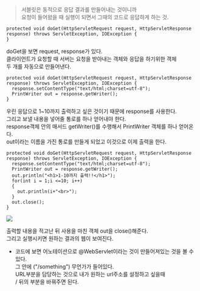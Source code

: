 > 서블릿은 동적으로 응답 결과를 만들어내는 것이니까<br>
요청이 들어왔을 때 실행이 되면서 그때의 코드로 응답하게 하는 것.

```
protected void doGet(HttpServletRequest request, HttpServletResponse response) throws ServletException, IOException {
}
```

doGet을 보면 request, response가 있다.<br>
클라이언트가 요청할 때 서버는 요청을 받아내는 객체와 응답을 하기위한 객체<br>
두 개를 자동으로 만들어낸다.<p></p>

```
protected void doGet(HttpServletRequest request, HttpServletResponse response) throws ServletException, IOException {
  response.setContentType("text/html;charset=utf-8");
  PrintWriter out = response.getWriter();
}
```

우린 응답으로 1~10까지 출력하고 싶은 것이기 때문에 response를 사용한다.<br>
그리고 보낼 내용을 넣어줄 통로를 하나 얻어내야 한다. <br>
response객체 안의 매서드 getWriter()를 수행해서 PrintWriter 객체를 하나 얻어온다.<br>
out이라는 이름을 가진 통로를 만들게 되었고 이것으로 이제 출력을 한다.

```
protected void doGet(HttpServletRequest request, HttpServletResponse response) throws ServletException, IOException {
  response.setContentType("text/html;charset=utf-8");
  PrintWriter out = response.getWriter();
  out.println("<h1>1-10까지 출력!!</h1>");
  for(int i = 1;i <=10; i++)
  {
    out.println(i+"<br>");
  }
  out.close();
}
```

<img src="https://user-images.githubusercontent.com/45118806/50592987-d5d97080-0ed9-11e9-9049-328053ee66fc.PNG"></img>

출력할 내용을 적고난 뒤 사용을 마친 객체 out을 close()해준다.<br>
그리고 실행시키면 원하는 결과의 웹이 보여진다.

* 코드에 보면 어노테이션으로 @WebServlet이라는 것이 만들어져있는 것을 볼 수 있다.<br>
그 안에 ("/something") 무언가가 들어있다.<br>
URL부분을 담당하는 것으로 내가 원하는 url주소를 설정하고 싶을때<br>
/ 뒤의 부분을 바꿔주면 된다.
